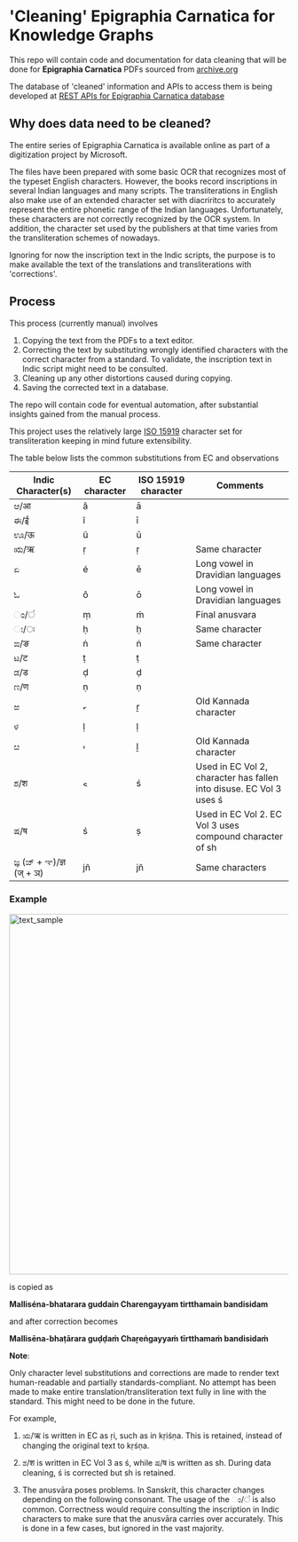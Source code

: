 # 'Cleaning' Epigraphia Carnatica for Knowledge Graphs

This repo will contain code and documentation for data cleaning that will be done for **Epigraphia Carnatica** PDFs sourced from [archive.org](https://archive.org/search.php?query=epigraphia%20carnatica)  

The database of 'cleaned' information and APIs to access them is being developed at [REST APIs for Epigraphia Carnatica database](https://github.com/ShreyasKolpe/epigraphia-rest-apis)

## Why does data need to be cleaned?
  

The entire series of Epigraphia Carnatica is available online as part of a digitization project by Microsoft.  
  
The files have been prepared with some basic OCR that recognizes most of the typeset English characters. However, the books record inscriptions in several Indian languages and many scripts. The transliterations in English also make use of an extended character set with diacriritcs to accurately represent the entire phonetic range of the Indian languages. Unfortunately, these characters are not correctly recognized by the OCR system. In addition, the character set used by the publishers at that time varies from the transliteration schemes of nowadays.  
  
Ignoring for now the inscription text in the Indic scripts, the purpose is to make available the text of the translations and transliterations with 'corrections'.  
  
## Process
  

This process (currently manual) involves
1. Copying the text from the PDFs to a text editor.
2. Correcting the text by substituting wrongly identified characters with the correct character from a standard. To validate, the inscription text in Indic script might need to be consulted.
3. Cleaning up any other distortions caused during copying.
4. Saving the corrected text in a database.  

The repo will contain code for eventual automation, after substantial insights gained from the manual process.  

This project uses the relatively large [ISO 15919](https://en.wikipedia.org/wiki/ISO_15919) character set for transliteration keeping in mind future extensibility.  

The table below lists the common substitutions from EC and observations  
  

| Indic Character(s) | EC character  | ISO 15919 character | Comments |
|--------------------|---------------|---------------------|----------|
| ಆ/आ               | â             | ā                   |          |
| ಈ/ई               | î             | ī                   |          |
| 󠁲ಊ/ऊ              | û             | ū                   |          |
| ಋ/ऋ               | ṛ             | ṛ                   | Same character|
| ಏ                  | é             | ē                   | Long vowel in Dravidian languages|
| ಓ                  | ô             | ō                   | Long vowel in Dravidian languages|
|  ಂ/ं                | ṃ             | ṁ                   | Final anusvara|
|  ಃ/ः                | ḥ             | ḥ                   | Same character|
| ಙ/ङ                | ṅ             | ṅ                   | Same character|
| ಟ/ट                | ṭ             | ṭ                   |          |
| ಡ/ड                | ḍ             | ḍ                   |          |
| ಣ/ण                | ṇ             | ṇ                   |          |
| ಱ                  | <img width="11" alt="r_with_two_dots" src="https://user-images.githubusercontent.com/13967444/163586068-5ae9a75f-cac6-4011-a085-bfc3a284d005.png">| ṟ | Old Kannada character|
| ಳ                  | ḷ             | ḷ                   |          |
| ೞ                  | <img width="9" alt="l_with_two_dots" src="https://user-images.githubusercontent.com/13967444/163586110-fa6cebaa-6a75-4905-8d31-b9c61c772116.png">| ḻ  | Old Kannada character|
| ಶ/श                  | <img width="13" alt="s_with_left_acute" src="https://user-images.githubusercontent.com/13967444/163586201-4632fac8-8c1d-452a-8105-75b96a14554d.png">| ś | Used in EC Vol 2, character has fallen into disuse. EC Vol 3 uses ś|
| ಷ/ष                  | ś             | ṣ                   | Used in EC Vol 2. EC Vol 3 uses compound character of sh |
| ಜ್ಞ (ಜ್ + ಞ)/ज्ञ (ज् + ञ)| jñ            |jñ                   | Same characters|


### Example

<img width="650" alt="text_sample" src="https://user-images.githubusercontent.com/13967444/163585979-8b65ab14-748d-4dc0-93f6-df5a25f2c284.png">

is copied as  

**Malliséna-bhatarara guddain Charengayyam tirtthamain bandisidam**  

and after correction becomes

**Mallisēna-bhaṭārara guḍḍaṁ Chaṟeṅgayyaṁ tīrtthamaṁ bandisidaṁ**  


**Note**:  

Only character level substitutions and corrections are made to render text human-readable and partially standards-compliant. No attempt has been made to make entire translation/transliteration text fully in line with the standard. This might need to be done in the future.  

For example, 
1. ಋ/ऋ is written in EC as ṛi, such as in kṛiśṇa. This is retained, instead of changing the original text to kṛśṇa.

2. ಶ/श is written in EC Vol 3 as ś, while ಷ/ष is written as sh. During data cleaning, ś is corrected but sh is retained.

3. The anusvāra poses problems. In Sanskrit, this character changes depending on the following consonant. The usage of the ಂ/ं is also common. Correctness would require consulting the inscription in Indic characters to make sure that the anusvāra carries over accurately. This is done in a few cases, but ignored in the vast majority.
